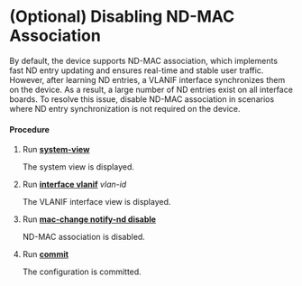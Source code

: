 (Optional) Disabling ND-MAC Association
=======================================

By default, the device supports ND-MAC association, which implements fast ND entry updating and ensures real-time and stable user traffic. However, after learning ND entries, a VLANIF interface synchronizes them on the device. As a result, a large number of ND entries exist on all interface boards. To resolve this issue, disable ND-MAC association in scenarios where ND entry synchronization is not required on the device.

#### Procedure

1. Run [**system-view**](cmdqueryname=system-view)
   
   
   
   The system view is displayed.
2. Run [**interface vlanif**](cmdqueryname=interface+vlanif) *vlan-id*
   
   
   
   The VLANIF interface view is displayed.
3. Run [**mac-change notify-nd disable**](cmdqueryname=mac-change+notify-nd+disable)
   
   
   
   ND-MAC association is disabled.
4. Run [**commit**](cmdqueryname=commit)
   
   
   
   The configuration is committed.